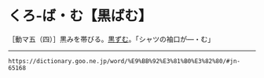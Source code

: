 # くろ‐ば・む【黒ばむ】

［動マ五（四）］黒みを帯びる。[黒ずむ](くろずむ（黒ずむ）)。「シャツの袖口が―・む」

---
`https://dictionary.goo.ne.jp/word/%E9%BB%92%E3%81%B0%E3%82%80/#jn-65168`